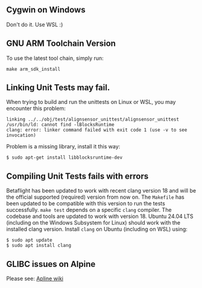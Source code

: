## Cygwin on Windows

Don't do it. Use WSL :)

## GNU ARM Toolchain Version

To use the latest tool chain, simply run:

```
make arm_sdk_install
```

## Linking Unit Tests may fail.

When trying to build and run the unittests on Linux or WSL, you may encounter this problem:

```
linking ../../obj/test/alignsensor_unittest/alignsensor_unittest
/usr/bin/ld: cannot find -lBlocksRuntime
clang: error: linker command failed with exit code 1 (use -v to see invocation)
```

Problem is a missing library, install it this way:

```
$ sudo apt-get install libblocksruntime-dev
```

## Compiling Unit Tests fails with errors

Betaflight has been updated to work with recent clang version 18 and will be the official supported (required) version from now on. The `Makefile` has been updated to be compatible with this version to run the tests successfully. `make test` depends on a specific `clang` compiler. The codebase and tools are updated to work with version 18. Ubuntu 24.04 LTS (including on the Windows Subsystem for Linux) should work with the installed clang version. Install `clang` on Ubuntu (including on WSL) using:

```
$ sudo apt update
$ sudo apt install clang
```

## GLIBC issues on Alpine

Please see: [Apline wiki](https://wiki.alpinelinux.org/wiki/Running_glibc_programs)
